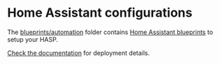 # Home Assistant configurations

The [blueprints/automation](blueprints/automation) folder contains [Home Assistant blueprints](https://www.home-assistant.io/docs/automation/using_blueprints/) to setup your HASP.

[Check the documentation](../Documentation/05_Home_Assistant.md) for deployment details.

